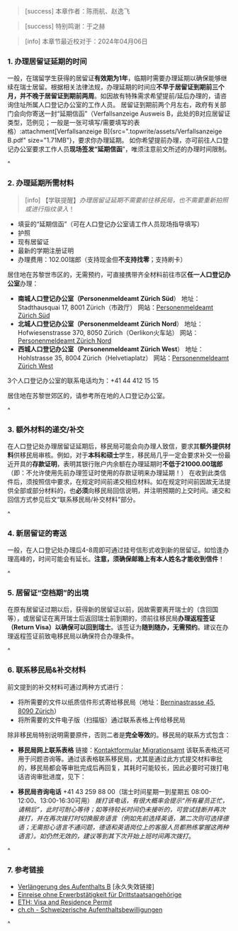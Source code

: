 > [success] 本章作者：陈雨航、赵逸飞

> [success] 特别鸣谢：于之赫

> [info] 本章节最近校对于：2024年04月06日

### **1.  办理居留证延期的时间**

一般，在瑞留学生获得的居留证**有效期为1年**，临期时需要办理延期以确保能够继续在瑞士居留。根据相关法律法规，办理延期的时间应**不早于居留证到期前三个月，并不晚于居留证到期前两周**。如因故有特殊需求希望提前/延后办理的，请咨询住址所属人口登记办公室的工作人员。
居留证到期前两个月左右，政府有关部门会向你寄送一封“延期信函”（Verfallsanzeige Ausweis B，此处的B对应居留证类型，范例见；一般是一张可填写/需要填写的表格）:attachment[Verfallsanzeige B]{src=".topwrite/assets/Verfallsanzeige B.pdf" size="1.71MB"}，要求你办理延期。
如你希望提前办理，亦可前往人口登记办公室要求工作人员**现场签发“延期信函**”，唯须注意前文所述的办理时间限制。

^

### **2.  办理延期所需材料**

> [info] 【学联提醒】*办理居留证延期不需要前往移民局，也不需要重新拍照或进行指纹录入*！

* 填妥的“延期信函”（可在人口登记办公室请工作人员现场指导填写）
* 护照
* 现有居留证
* 最新的学期注册证明
* 办理费用：102.00瑞郎（支持现金但**不支持找零**；支持刷卡）

居住地在苏黎世市区的，无需预约，可直接携带齐全材料前往市区**任一人口登记办公室**办理：

* **南城人口登记办公室（Personenmeldeamt Zürich Süd**）
  地址：Stadthausquai 17, 8001 Zürich（市政厅）
  网站：[Personenmeldeamt Zürich Süd](https://www.stadt-zuerich.ch/prd/de/index/bevoelkerungsamt/kontakt-oeffnungszeiten/kontakte-und-oeffnungszeiten-pma/kb01.html)
* **北城人口登记办公室（Personenmeldeamt Zürich Nord**）
  地址：Hofwiesenstrasse 370, 8050 Zürich（Oerlikon火车站）
  网站：[Personenmeldeamt Zürich Nord](https://www.stadt-zuerich.ch/prd/de/index/bevoelkerungsamt/kontakt-oeffnungszeiten/kontakte-und-oeffnungszeiten-pma/kb11.html)
* **西城人口登记办公室（Personenmeldeamt Zürich West**）
  地址：Hohlstrasse 35, 8004 Zürich（Helvetiaplatz）
  网站：[Personenmeldeamt Zürich West](https://www.stadt-zuerich.ch/prd/de/index/bevoelkerungsamt/kontakt-oeffnungszeiten/kontakte-und-oeffnungszeiten-pma/kb04.html)

3个人口登记办公室的联系电话均为：+41 44 412 15 15

居住地在苏黎世郊区的，请参考所在地的人口登记办公室。

^

### **3.  额外材料的递交/补交**

在人口登记处办理居留证延期后，移民局可能会向办理人致信，要求其**额外提供材料**供移民局审核。例如，对于**本科和硕士**学生，移民局几乎一定会要求补交一份最近开具的**存款证明**，表明其银行账户内余额在办理延期时**不低于21000.00瑞郎**（即：不允许使用先前办理签证时使用的存款证明来办理延期！）
在收到此类信件后，须按照信中要求，在规定时间前递交相应材料。如在规定时间前因故无法提供全部或部分材料的，也**必须**向移民局回信说明，并注明预期的上交时间。递交和回信方式参见后文“联系移民局/补交材料”部分。

^

### **4.  新居留证的寄送**

一般，在人口登记处办理后4-8周即可通过挂号信形式收到新的居留证。如恰逢办理高峰的，时间可能会有延长。**注意，须确保邮箱上有本人姓名才能收到信件**！

^

### **5.  居留证“空档期”的出境**

在原有居留证过期以后，获得新的居留证以前，因故需要离开瑞士的（含回国等），或居留证在离开瑞士后返回瑞士前到期的，须前往移民局**办理返程签证（Return Visa）以确保可以回到瑞士**。该签证为**随到随办，无需预约**。建议在办理返程签证前致电移民局以确保符合办理条件。

^

### **6. 联系移民局&补交材料**

前文提到的补交材料可通过两种方式进行：

* 将所需要的文件以纸质信件形式寄给移民局（地址：[Berninastrasse 45, 8090 Zürich](https://goo.gl/maps/CDzxUoomjsara83c7)）
* 将所需要的文件电子版（扫描版）通过联系表格上传给移民局

除非移民局特别说明需要原件，否则二者是**完全等效**的。移民局的联系方式包含：

* **移民局网上联系表格**
  链接：[Kontaktformular Migrationsamt](https://www.zh.ch/de/migration-integration/kontaktformularmigrationsamt.html)
  该联系表格还可用于问题咨询等。通过该表格联系移民局，尤其是通过此方式提交材料审批的，移民局都会等审批完成后再回复，其耗时可能较长，因此必要时可拨打电话咨询审批进度，见下：

* **移民局咨询电话**
  +41 43 259 88 00（瑞士时间星期一到星期五 08:00-12:00、13:00-16:30可用）
  *拨打该电话，有很大概率会提示“所有雇员正忙，请稍后”，此时可耐心等待；如等待较长时间仍未接听的，可尝试挂断并再次拨打，并在再次拨打时切换服务语言（例如先前选择英语，第二次则可选择德语；无需担心语言不通问题，德语和英语岗位上的客服人员都熟练掌握这两种语言）。如仍然无效的，建议等到其下次开始上班时间再次拨打*。

^

### **7. 参考链接**

* [Verlängerung des Aufenthalts B](https://www.stadt-zuerich.ch/prd/de/index/bevoelkerungsamt/umziehenmelden/internationale-kundschaft/verlaengerung_des_aufenthals_b.html) \[永久失效链接]
* [Einreise ohne Erwerbstätigkeit für Drittstaatsangehörige](https://www.zh.ch/de/migration-integration/einreise/einreise-ohne-erwerbstaetigkeit-fuer-drittstaatsangehoerige.html)
* [ETH: Visa and Residence Permit](https://ethz.ch/content/dam/ethz/main/continuing-education/Merkblaetter/Factsheet_Visum_en.pdf)
* [ch.ch - Schweizerische Aufenthaltsbewilligungen](https://www.ch.ch/de/ausweise-und-dokumente/aufenthaltsbewilligungen/#)

^
